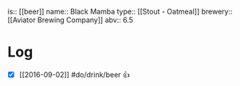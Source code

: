 is:: [[beer]]
name:: Black Mamba
type:: [[Stout - Oatmeal]]
brewery:: [[Aviator Brewing Company]]
abv:: 6.5

# Log
- [x] [[2016-09-02]] #do/drink/beer 👍

